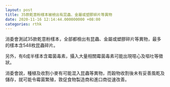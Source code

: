 ```yaml
---
layout: post
title: 35款乾意粉樣本被檢出有昆蟲、金屬或塑膠碎片等異物
date: 2020-11-16 12:14:44.000000000 +08:00
categories: rthk
---
```


消委會測試35款乾意粉樣本，全部都檢出有昆蟲、金屬或塑膠碎片等異物，最多的樣本含548枚昆蟲碎片。

另外，有6成半樣本含霉菌毒素，攝入大量相關霉菌毒素可能出現噁心及嘔吐等徵狀。

消委會說，種植及收割小麥有可能混入昆蟲等異物，而穀物收割後未有妥善風乾及儲存，就可能令霉菌繁殖，敦促食物製造商和進口商從速改善。
